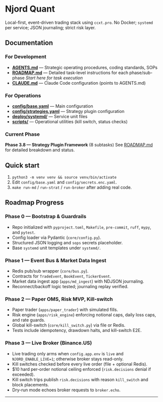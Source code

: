 # Njord Quant

Local-first, event-driven trading stack using `ccxt.pro`.
No Docker; `systemd` per service; JSON journaling; strict risk layer.

## Documentation

### For Development
- **[AGENTS.md](./AGENTS.md)** — Strategic operating procedures, coding standards, SOPs
- **[ROADMAP.md](./ROADMAP.md)** — Detailed task-level instructions for each phase/sub-phase
  *Start here for task execution*
- **[CLAUDE.md](./CLAUDE.md)** — Claude Code configuration (points to AGENTS.md)

### For Operations
- **[config/base.yaml](./config/base.yaml)** — Main configuration
- **[config/strategies.yaml](./config/strategies.yaml)** — Strategy plugin configuration
- **[deploy/systemd/](./deploy/systemd/)** — Service unit files
- **[scripts/](./scripts/)** — Operational utilities (kill switch, status checks)

### Current Phase
**Phase 3.8 — Strategy Plugin Framework** (8 subtasks)
See [ROADMAP.md](./ROADMAP.md) for detailed breakdown and status.

## Quick start
1) `python3 -m venv venv && source venv/bin/activate`
2) Edit `config/base.yaml` and `config/secrets.enc.yaml`.
3) `make run-md` / `run-strat` / `run-broker` after adding real code.

## Roadmap Progress

### Phase 0 — Bootstrap & Guardrails
- Repo initialized with `pyproject.toml`, `Makefile`, `pre-commit`, `ruff`, `mypy`, and `pytest`.
- Config loader via Pydantic (`core/config.py`).
- Structured JSON logging and `sops` secrets placeholder.
- Base `systemd` unit templates under `systemd/`.

### Phase 1 — Event Bus & Market Data Ingest
- Redis pub/sub wrapper (`core/bus.py`).
- Contracts for `TradeEvent`, `BookEvent`, `TickerEvent`.
- Market data ingest app (`apps/md_ingest`) with NDJSON journaling.
- Reconnect/backoff logic tested; journaling replay verified.

### Phase 2 — Paper OMS, Risk MVP, Kill-switch
- Paper trader (`apps/paper_trader`) with simulated fills.
- Risk engine (`apps/risk_engine`) enforcing notional caps, daily loss caps, and rate guards.
- Global kill-switch (`core/kill_switch.py`) via file or Redis.
- Tests include idempotency, drawdown halts, and kill-switch E2E.

### Phase 3 — Live Broker (Binance.US)
- Live trading only arms when `config.app.env` is `live` and `NJORD_ENABLE_LIVE=1`; otherwise broker stays read-only.
- Kill switches checked before every live order (file + optional Redis).
- $10 hard per-order notional ceiling enforced (`risk.decisions` denial if exceeded).
- Kill switch trips publish `risk.decisions` with reason `kill_switch` and block placements.
- Dry-run mode echoes broker requests to `broker.echo`.

---
